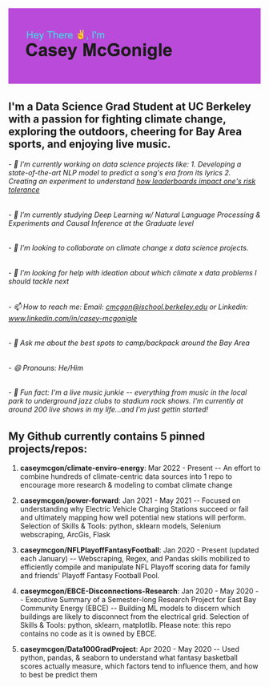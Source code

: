 <img src="https://github.com/caseymcgon/caseymcgon/blob/main/header.png" alt="Banner Introducing Casey McGonigle (that's Me!)" >

## I'm a Data Science Grad Student at UC Berkeley with a passion for fighting climate change, exploring the outdoors, cheering for Bay Area sports, and enjoying live music.

###### - 🔭 I’m currently working on data science projects like: 1. Developing a state-of-the-art NLP model to predict a song's era from its lyrics 2. Creating an experiment to understand [how leaderboards impact one's risk tolerance](https://docs.google.com/document/d/1SBxlMlpD1-fswTaecmRI94XVzROEGnFanJJ8W5-6COU/edit?usp=sharing)

###### - 🌱 I’m currently studying Deep Learning w/ Natural Language Processing & Experiments and Causal Inference at the Graduate level
###### - 👯 I’m looking to collaborate on climate change x data science projects.
###### - 🤔 I’m looking for help with ideation about which climate x data problems I should tackle next
###### - 📫 How to reach me: Email: cmcgon@ischool.berkeley.edu or Linkedin: www.linkedin.com/in/casey-mcgonigle
###### - 💬 Ask me about the best spots to camp/backpack around the Bay Area
###### - 😄 Pronouns: He/Him
###### - 🎸 Fun fact: I'm a live music junkie -- everything from music in the local park to underground jazz clubs to stadium rock shows. I'm currently at around  200 live shows in my life...and I'm just gettin started!


## My Github currently contains 5 pinned projects/repos:

1. **caseymcgon/climate-enviro-energy**: Mar 2022 - Present -- An effort to combine hundreds of climate-centric data sources into 1 repo to encourage more research & modeling to combat climate change 

2. **caseymcgon/power-forward**: Jan 2021 - May 2021 -- Focused on understanding why Electric Vehicle Charging Stations succeed or fail and ultimately mapping how well potential new stations will perform. Selection of Skills & Tools: python, sklearn models, Selenium webscraping, ArcGis, Flask

3. **caseymcgon/NFLPlayoffFantasyFootball**: Jan 2020 - Present (updated each January) -- Webscraping, Regex, and Pandas skills mobilized to efficiently compile and manipulate NFL Playoff scoring data for family and friends' Playoff Fantasy Football Pool.

4. **caseymcgon/EBCE-Disconnections-Research**: Jan 2020 - May 2020 -- Executive Summary of a Semester-long Research Project for East Bay Community Energy (EBCE) -- Building ML models to discern which buildings are likely to disconnect from the electrical grid. Selection of Skills & Tools: python, sklearn, matplotlib. Please note: this repo contains no code as it is owned by EBCE.

5. **caseymcgon/Data100GradProject**: Apr 2020 - May 2020 -- Used python, pandas, & seaborn to understand what fantasy basketball scores actually measure, which factors tend to influence them, and how to best be predict them




